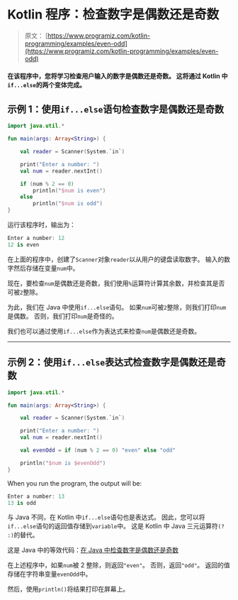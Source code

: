 # Kotlin 程序：检查数字是偶数还是奇数

> 原文： [https://www.programiz.com/kotlin-programming/examples/even-odd](https://www.programiz.com/kotlin-programming/examples/even-odd)

#### 在该程序中，您将学习检查用户输入的数字是偶数还是奇数。 这将通过 Kotlin 中`if...else`的两个变体完成。

## 示例 1：使用`if...else`语句检查数字是偶数还是奇数

```kt
import java.util.*

fun main(args: Array<String>) {

    val reader = Scanner(System.`in`)

    print("Enter a number: ")
    val num = reader.nextInt()

    if (num % 2 == 0)
        println("$num is even")
    else
        println("$num is odd")
}
```

运行该程序时，输出为：

```kt
Enter a number: 12
12 is even
```

在上面的程序中，创建了`Scanner`对象`reader`以从用户的键盘读取数字。 输入的数字然后存储在变量`num`中。

现在，要检查`num`是偶数还是奇数，我们使用`%`运算符计算其余数，并检查其是否可被`2`整除。

为此，我们在 Java 中使用`if...else`语句。 如果`num`可被`2`整除，则我们打印`num`是偶数。 否则，我们打印`num`是奇怪的。

我们也可以通过使用`if...else`作为表达式来检查`num`是偶数还是奇数。

* * *

## 示例 2：使用`if...else`表达式检查数字是偶数还是奇数

```kt
import java.util.*

fun main(args: Array<String>) {

    val reader = Scanner(System.`in`)

    print("Enter a number: ")
    val num = reader.nextInt()

    val evenOdd = if (num % 2 == 0) "even" else "odd"

    println("$num is $evenOdd")
}
```

When you run the program, the output will be:

```kt
Enter a number: 13
13 is odd
```

与 Java 不同，在 Kotlin 中`if...else`语句也是表达式。 因此，您可以将`if...else`语句的返回值存储到`variable`中。 这是 Kotlin 中 Java 三元运算符`(? :)`的替代。

这是 Java 中的等效代码：[在 Java 中检查数字是偶数还是奇数](/java-programming/examples/even-odd "Java Program to Check Whether a Number is Even or Odd")

在上述程序中，如果`num`被 2 整除，则返回`"even"`。 否则，返回`"odd"`。 返回的值存储在字符串变量`evenOdd`中。

然后，使用`println()`将结果打印在屏幕上。